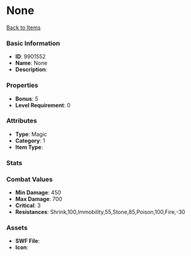 # None



[Back to Items](../items.md)

### Basic Information

- **ID**: 9901552
- **Name**: None
- **Description**: 

### Properties

- **Bonus**: 5
- **Level Requirement**: 0

### Attributes

- **Type**: Magic
- **Category**: 1
- **Item Type**: 

### Stats


### Combat Values

- **Min Damage**: 450
- **Max Damage**: 700
- **Critical**: 3
- **Resistances**: Shrink,100,Immobility,55,Stone,85,Poison,100,Fire,-30

### Assets

- **SWF File**: 
- **Icon**: 

